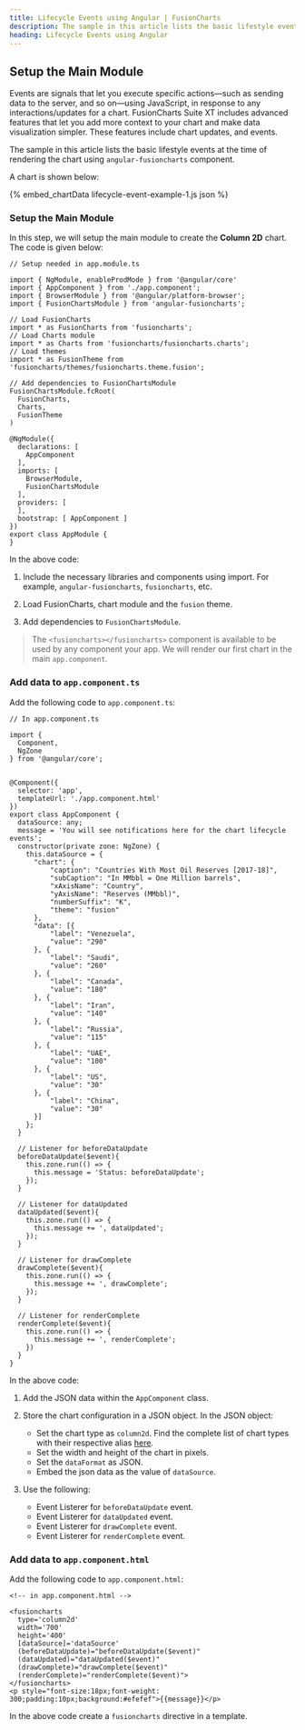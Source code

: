 ```yaml
---
title: Lifecycle Events using Angular | FusionCharts
description: The sample in this article lists the basic lifestyle events at the time of rendering the chart using angular-fusioncharts component.
heading: Lifecycle Events using Angular
---
```


## Setup the Main Module

Events are signals that let you execute specific actions—such as sending data to the server, and so on—using JavaScript, in response to any interactions/updates for a chart. FusionCharts Suite XT includes advanced features that let you add more context to your chart and make data visualization simpler. These features include chart updates, and events.

The sample in this article lists the basic lifestyle events at the time of rendering the chart using `angular-fusioncharts` component.

A chart is shown below:

{% embed_chartData lifecycle-event-example-1.js json %}

### Setup the Main Module

In this step, we will setup the main module to create the **Column 2D** chart. The code is given below:

```
// Setup needed in app.module.ts

import { NgModule, enableProdMode } from '@angular/core'
import { AppComponent } from './app.component';
import { BrowserModule } from '@angular/platform-browser';
import { FusionChartsModule } from 'angular-fusioncharts';

// Load FusionCharts
import * as FusionCharts from 'fusioncharts';
// Load Charts module
import * as Charts from 'fusioncharts/fusioncharts.charts';
// Load themes
import * as FusionTheme from 'fusioncharts/themes/fusioncharts.theme.fusion';

// Add dependencies to FusionChartsModule
FusionChartsModule.fcRoot(
  FusionCharts,
  Charts,
  FusionTheme
)

@NgModule({
  declarations: [
    AppComponent
  ],
  imports: [
    BrowserModule,
    FusionChartsModule
  ],
  providers: [
  ],
  bootstrap: [ AppComponent ]
})
export class AppModule {
}
```

In the above code:

1. Include the necessary libraries and components using import. For example, `angular-fusioncharts`, `fusioncharts`, etc.

2. Load FusionCharts, chart module and the `fusion` theme.

3. Add dependencies to `FusionChartsModule`.

> The `<fusioncharts></fusioncharts>` component is available to be used by any component your app. We will render our first chart in the main `app.component`.

### Add data to `app.component.ts`

Add the following code to `app.component.ts`:

```
// In app.component.ts

import {
  Component,
  NgZone
} from '@angular/core';


@Component({
  selector: 'app',
  templateUrl: './app.component.html'
})
export class AppComponent {
  dataSource: any;
  message = 'You will see notifications here for the chart lifecycle events';
  constructor(private zone: NgZone) {
    this.dataSource = {
      "chart": {
          "caption": "Countries With Most Oil Reserves [2017-18]",
          "subCaption": "In MMbbl = One Million barrels",
          "xAxisName": "Country",
          "yAxisName": "Reserves (MMbbl)",
          "numberSuffix": "K",
          "theme": "fusion"
      },
      "data": [{
          "label": "Venezuela",
          "value": "290"
      }, {
          "label": "Saudi",
          "value": "260"
      }, {
          "label": "Canada",
          "value": "180"
      }, {
          "label": "Iran",
          "value": "140"
      }, {
          "label": "Russia",
          "value": "115"
      }, {
          "label": "UAE",
          "value": "100"
      }, {
          "label": "US",
          "value": "30"
      }, {
          "label": "China",
          "value": "30"
      }]
    };
  }
  
  // Listener for beforeDataUpdate
  beforeDataUpdate($event){
    this.zone.run(() => {
      this.message = 'Status: beforeDataUpdate';
    });
  }

  // Listener for dataUpdated
  dataUpdated($event){
    this.zone.run(() => {
      this.message += ', dataUpdated';
    });
  }

  // Listener for drawComplete
  drawComplete($event){
    this.zone.run(() => {
      this.message += ', drawComplete';
    });
  }

  // Listener for renderComplete
  renderComplete($event){
    this.zone.run(() => {
      this.message += ', renderComplete';
    })
  }
}
```

In the above code:

1. Add the JSON data within the `AppComponent` class.

2. Store the chart configuration in a JSON object. In the JSON object:
    * Set the chart type as `column2d`. Find the complete list of chart types with their respective alias [here](https://www.fusioncharts.com/dev/chart-guide/list-of-charts).
    * Set the width and height of the chart in pixels. 
    * Set the `dataFormat` as JSON.
    * Embed the json data as the value of `dataSource`.

3. Use the following:
    * Event Listerer for `beforeDataUpdate` event.
    * Event Listerer for `dataUpdated` event.
    * Event Listerer for `drawComplete` event.
    * Event Listerer for `renderComplete` event.

### Add data to `app.component.html`

Add the following code to `app.component.html`:

```
<!-- in app.component.html -->

<fusioncharts
  type='column2d'
  width='700'
  height='400'
  [dataSource]='dataSource'
  (beforeDataUpdate)="beforeDataUpdate($event)"
  (dataUpdated)="dataUpdated($event)"
  (drawComplete)="drawComplete($event)"
  (renderComplete)="renderComplete($event)">
</fusioncharts>
<p style="font-size:18px;font-weight: 300;padding:10px;background:#efefef">{{message}}</p>
```

In the above code create a `fusioncharts` directive in a template.
